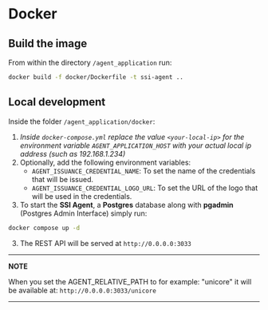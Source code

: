 # Docker

## Build the image

From within the directory `/agent_application` run:

```bash
docker build -f docker/Dockerfile -t ssi-agent ..
```

## Local development

Inside the folder `/agent_application/docker`:

1. _Inside `docker-compose.yml` replace the value `<your-local-ip>` for the environment variable `AGENT_APPLICATION_HOST` with your actual local ip address (such as 192.168.1.234)_
2. Optionally, add the following environment variables:
    - `AGENT_ISSUANCE_CREDENTIAL_NAME`: To set the name of the credentials that will be issued.
    - `AGENT_ISSUANCE_CREDENTIAL_LOGO_URL`: To set the URL of the logo that will be used in the credentials.
3. To start the **SSI Agent**, a **Postgres** database along with **pgadmin** (Postgres Admin Interface) simply run:

```bash
docker compose up -d
```


3. The REST API will be served at `http://0.0.0.0:3033`

---
**NOTE**

When you set the AGENT_RELATIVE_PATH to for example: "unicore"
it will be available at: `http://0.0.0.0:3033/unicore`

---
